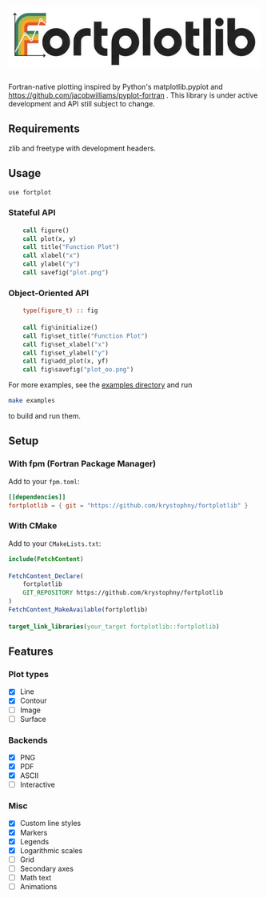 # ![fortplotlib logo](media/logo.jpg)

Fortran-native plotting inspired by Python's matplotlib.pyplot and https://github.com/jacobwilliams/pyplot-fortran . This library is under active development and API still subject to change.

## Requirements
zlib and freetype with development headers.

## Usage

```
use fortplot
```

### Stateful API
```fortran
    call figure()
    call plot(x, y)
    call title("Function Plot")
    call xlabel("x")
    call ylabel("y")
    call savefig("plot.png")
```

### Object-Oriented API
```fortran
    type(figure_t) :: fig

    call fig%initialize()
    call fig%set_title("Function Plot")
    call fig%set_xlabel("x")
    call fig%set_ylabel("y")
    call fig%add_plot(x, yf)
    call fig%savefig("plot_oo.png")
```

For more examples, see the [examples directory](examples) and run

```bash
make examples
```

to build and run them.

## Setup

### With fpm (Fortran Package Manager)

Add to your `fpm.toml`:
```toml
[[dependencies]]
fortplotlib = { git = "https://github.com/krystophny/fortplotlib" }
```

### With CMake

Add to your `CMakeLists.txt`:
```cmake
include(FetchContent)

FetchContent_Declare(
    fortplotlib
    GIT_REPOSITORY https://github.com/krystophny/fortplotlib
)
FetchContent_MakeAvailable(fortplotlib)

target_link_libraries(your_target fortplotlib::fortplotlib)
```

## Features

### Plot types
- [x] Line
- [x] Contour
- [ ] Image
- [ ] Surface

### Backends
- [x] PNG
- [x] PDF
- [x] ASCII
- [ ] Interactive

### Misc
- [x] Custom line styles
- [x] Markers
- [x] Legends
- [x] Logarithmic scales
- [ ] Grid
- [ ] Secondary axes
- [ ] Math text
- [ ] Animations
